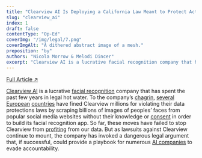 ```yaml
---
title: "Clearview AI Is Deploying a California Law Meant to Protect Activists From Bogus Lawsuits"
slug: "clearview_ai"
index: 1
draft: false
contentType: "Op-Ed"
coverImg: "/img/legal/7.png"
coverImgAlt: "A dithered abstract image of a mesh."
preposition: "by"
authors: "Nicola Morrow & Melodi Dincer"
excerpt: "Clearview AI is a lucrative facial recognition company that has spent the past few years in legal hot water. But as lawsuits against Clearview continue to mount, the company has invoked a dangerous legal argument that, if successful, could provide a playbook for numerous AI companies to evade accountability."
---
```


[Full Article  ↗](https://techpolicy.press/clearview-ai-is-deploying-a-california-law-meant-to-protect-activists-from-bogus-lawsuits/)

[Clearview AI](https://www.nytimes.com/2020/01/18/technology/clearview-privacy-facial-recognition.html) is a lucrative [facial recognition](https://www.nytimes.com/wirecutter/blog/how-facial-recognition-works/) company that has spent the past few years in legal hot water. To the company’s [chagrin](https://www.theguardian.com/technology/2022/may/25/techscape-clearview-ai-facial-recognition-fine), [several](https://techcrunch.com/2023/05/10/clearview-ai-another-cnil-gspr-fine/) [European](https://techcrunch.com/2023/05/10/clearview-ai-another-cnil-gspr-fine/) [countries](https://techcrunch.com/2022/07/13/clearview-greek-ban-order/) have fined Clearview millions for violating their data protections laws by scraping billions of images of peoples’ faces from popular social media websites without their knowledge or [consent](https://jolt.law.harvard.edu/digest/clearview-ai-responds-to-cease-and-desist-letters-by-claiming-first-amendment-right-to-publicly-available-data) in order to build its facial recognition app. So far, these moves have failed to stop Clearview from [profiting](https://www.nytimes.com/2021/07/21/technology/clearview-ai-valuation.html) from our data. But as lawsuits against Clearview continue to mount, the company has invoked a dangerous legal argument that, if successful, could provide a playbook for numerous [AI companies](https://news.artnet.com/art-world/class-action-lawsuit-lensa-ai-prisma-labs-biometric-information-2257096) to evade accountability.

